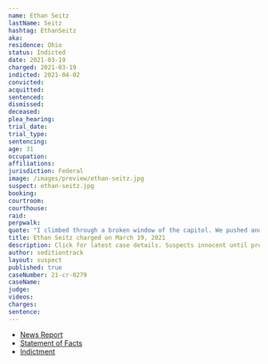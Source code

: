 ```yaml
---
name: Ethan Seitz
lastName: Seitz
hashtag: EthanSeitz
aka:
residence: Ohio
status: Indicted
date: 2021-03-19
charged: 2021-03-19
indicted: 2021-04-02
convicted: 
acquitted:
sentenced: 
dismissed: 
deceased:
plea_hearing:
trial_date:
trial_type:
sentencing:
age: 31
occupation:
affiliations:
jurisdiction: Federal
image: /images/preview/ethan-seitz.jpg
suspect: ethan-seitz.jpg
booking:
courtroom:
courthouse:
raid:
perpwalk:
quote: "I climbed through a broken window of the capitol. We pushed and pushed bro. I've been gassed 2 or 3 times. And pepper sprayed. I had to climb back out I couldn't breath [sic]."
title: Ethan Seitz charged on March 19, 2021
description: Click for latest case details. Suspects innocent until proven guilty.
author: seditiontrack
layout: suspect
published: true
caseNumber: 21-cr-0279
caseName:
judge:
videos:
charges:
sentence:
---
```

- [News Report](https://www.richlandsource.com/crawford_source/bucyrus-man-who-posted-on-facebook-charged-in-jan-6-capitol-assault/article_82a3bc50-8c30-11eb-a7b8-837ae2e13500.html)
- [Statement of Facts](https://www.justice.gov/usao-dc/case-multi-defendant/file/1381451/download)
- [Indictment](https://www.justice.gov/usao-dc/case-multi-defendant/file/1384361/download)
